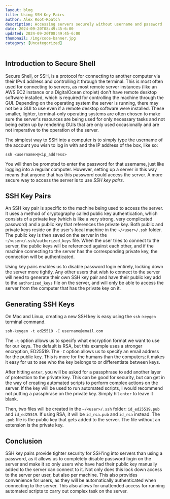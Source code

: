 ```yaml
---
layout: blog
title: Using SSH Key Pairs
author: Alex Root-Roatch
description: Accessing servers securely without username and password
date: 2024-09-20T08:49:45-6:00
updated: 2024-09-20T08:49:45-6:00
thumbnail: /img/code-banner.jpg
category: [Uncategorized]
---
```


## Introduction to Secure Shell

Secure Shell, or SSH, is a protocol for connecting to another computer via their IPv4 address and controlling it through the terminal. This is most often used for connecting to servers, as most remote server instances (like an AWS EC2 instance or a DigitalOcean droplet) don't have remote desktop software installed, which is required for controlling the machine through the GUI. Depending on the operating system the server is running, there may not be a GUI to use even if a remote desktop software were installed. These smaller, lighter, terminal-only operating systems are often chosen to make sure the server's resources are being used for only necessary tasks and not being eaten up by rendering GUIs that are only used occasionally and are not imperative to the operation of the server. 

The simplest way to SSH into a computer is to simply type the username of the account you wish to log in with and the IP address of the box, like so:

```
ssh <username>@<ip_address>
```

You will then be prompted to enter the password for that username, just like logging into a regular computer. However, setting up a server in this way means that anyone that has this password could access the server. A more secure way to access the server is to use *SSH key pairs*. 

## SSH Key Pairs

An SSH key pair is specific to the machine being used to access the server. It uses a method of cryptography called public key authentication, which consists of a private key (which is like a very strong, very complicated password) and a public key that references the private key. Both public and private keys reside on the user's local machine in the `~/<user>/.ssh` folder. The public key is then saved on the server in the `~/<user>/.ssh/authorized_keys` file. When the user tries to connect to the server, the public keys will be referenced against each other, and if the machine connecting to the server has the corresponding private key, the connection will be authenticated. 

Using key pairs enables us to disable password login entirely, locking down the server more tightly. Any other users that wish to connect to the server will need to generate their own SSH key pair and have their public key add to the `authorized_keys` file on the server, and will only be able to access the server from the computer that has the private key on it. 

## Generating SSH Keys

On Mac and Linux, creating a new SSH key is easy using the `ssh-keygen` terminal command. 

```
ssh-keygen -t ed25519 -C username@email.com
```

The `-t` option allows us to specify what encryption format we want to use for our keys. The default is RSA, but this example uses a stronger encryption, ED25519. The `-C` option allows us to specify an email address for the public key. This is more for the humans than the computers; it makes it easy for us to see who the key belongs to or differentiate between keys.

After hitting `enter`, you will be asked for a passphrase to add another layer of protection to the private key. This can be good for security, but can get in the way of creating automated scripts to perform complex actions on the server. If the key will be used to run automated scripts, I would recommend not putting a passphrase on the private key. Simply hit `enter` to leave it blank. 

Then, two files will be created in the `~/<user>/.ssh` folder: `id_ed25519.pub` and `id_ed25519`. If using RSA, it will be `id_rsa.pub` and `id_rsa` instead. The `.pub` file is the public key that gets added to the server. The file without an extension is the private key. 

## Conclusion

SSH key pairs provide tighter security for SSH'ing into servers than using a password, as it allows us to completely disable password login on the server and make it so only users who have had their public key manually added to the server can connect to it. Not only does this lock down access to the server per user, but also per machine. This also provides convenience for users, as they will be automatically authenticated when connecting to the server. This also allows for unattended access for running automated scripts to carry out complex task on the server.  

